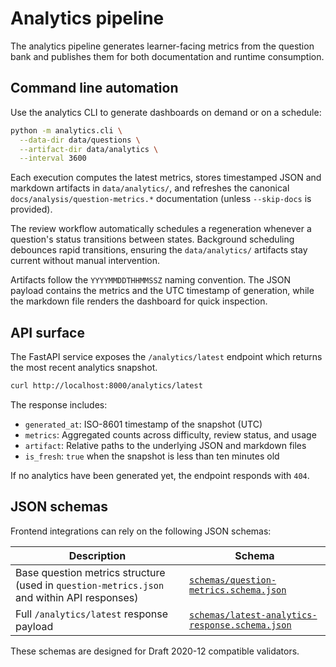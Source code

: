 # Analytics pipeline

The analytics pipeline generates learner-facing metrics from the question bank
and publishes them for both documentation and runtime consumption.

## Command line automation

Use the analytics CLI to generate dashboards on demand or on a schedule:

```bash
python -m analytics.cli \
  --data-dir data/questions \
  --artifact-dir data/analytics \
  --interval 3600
```

Each execution computes the latest metrics, stores timestamped JSON and
markdown artifacts in `data/analytics/`, and refreshes the canonical
`docs/analysis/question-metrics.*` documentation (unless `--skip-docs` is
provided).

The review workflow automatically schedules a regeneration whenever a
question's status transitions between states. Background scheduling debounces
rapid transitions, ensuring the `data/analytics/` artifacts stay current without
manual intervention.

Artifacts follow the `YYYYMMDDTHHMMSSZ` naming convention. The JSON payload
contains the metrics and the UTC timestamp of generation, while the markdown
file renders the dashboard for quick inspection.

## API surface

The FastAPI service exposes the `/analytics/latest` endpoint which returns the
most recent analytics snapshot.

```bash
curl http://localhost:8000/analytics/latest
```

The response includes:

- `generated_at`: ISO-8601 timestamp of the snapshot (UTC)
- `metrics`: Aggregated counts across difficulty, review status, and usage
- `artifact`: Relative paths to the underlying JSON and markdown files
- `is_fresh`: `true` when the snapshot is less than ten minutes old

If no analytics have been generated yet, the endpoint responds with `404`.

## JSON schemas

Frontend integrations can rely on the following JSON schemas:

| Description | Schema |
| --- | --- |
| Base question metrics structure (used in `question-metrics.json` and within API responses) | [`schemas/question-metrics.schema.json`](schemas/question-metrics.schema.json) |
| Full `/analytics/latest` response payload | [`schemas/latest-analytics-response.schema.json`](schemas/latest-analytics-response.schema.json) |

These schemas are designed for Draft 2020-12 compatible validators.
